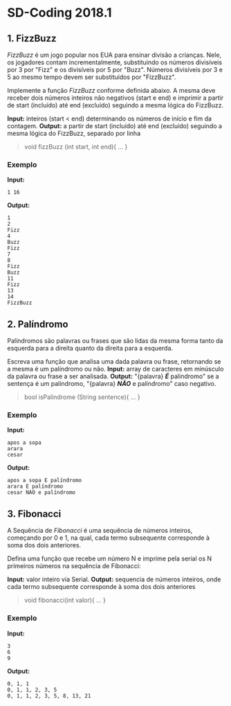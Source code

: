 # SD-Coding 2018.1

## 1. FizzBuzz

_FizzBuzz_ é um jogo popular nos EUA para ensinar divisão a crianças. Nele, os jogadores contam incrementalmente, substituindo os números divisíveis por 3 por "Fizz" e os divisíveis por 5 por "Buzz". Números divisíveis por 3 e 5 ao mesmo tempo devem ser substituídos por "FizzBuzz".

Implemente a função _FizzBuzz_ conforme definida abaixo. A mesma deve receber dois números inteiros não negativos (start e end) e imprimir a partir de start (incluído) até end (excluído) seguindo a mesma lógica do FizzBuzz.

**Input:** inteiros (start < end) determinando os números de início e fim da contagem.
**Output:** a partir de start (incluído) até end (excluído) seguindo a mesma lógica do FizzBuzz, separado por linha
> void fizzBuzz (int start, int end){
    ... 
}

### Exemplo
**Input:**
```
1 16
```
**Output:**
```
1
2
Fizz
4
Buzz
Fizz
7
8
Fizz
Buzz
11
Fizz
13
14
FizzBuzz
```

## 2. Palíndromo

Palíndromos são palavras ou frases que são lidas da mesma forma tanto da esquerda para a direita quanto da direita para a esquerda.

Escreva uma função que analisa uma dada palavra ou frase, retornando se a mesma é um palíndromo ou não.
**Input:** array de caracteres em minúsculo da palavra ou frase a ser analisada.
**Output:** "{palavra} **_É_** palindromo" se a sentença é um palíndromo, "{palavra} **_NÃO_** e palíndromo" caso negativo.
> bool isPalindrome (String sentence){
    ... 
}

### Exemplo
**Input:**
```
apos a sopa
arara
cesar
```
**Output:**
```
apos a sopa E palíndromo
arara E palíndromo
cesar NAO e palíndromo
```

## 3. Fibonacci

A Sequência de _Fibonacci_ é uma sequência de números inteiros, começando por 0 e 1, na qual, cada termo subsequente corresponde à soma dos dois anteriores.

Defina uma função que recebe um número N e imprime pela serial os N primeiros números na sequência de Fibonacci:

**Input:** valor inteiro via Serial.
**Output:** sequencia de números inteiros, onde cada termo subsequente corresponde à soma dos dois anteriores
> void fibonacci(int valor){
    ... 
}

### Exemplo
**Input:**
```
3
6
9
```
**Output:**
```
0, 1, 1
0, 1, 1, 2, 3, 5
0, 1, 1, 2, 3, 5, 8, 13, 21
```

